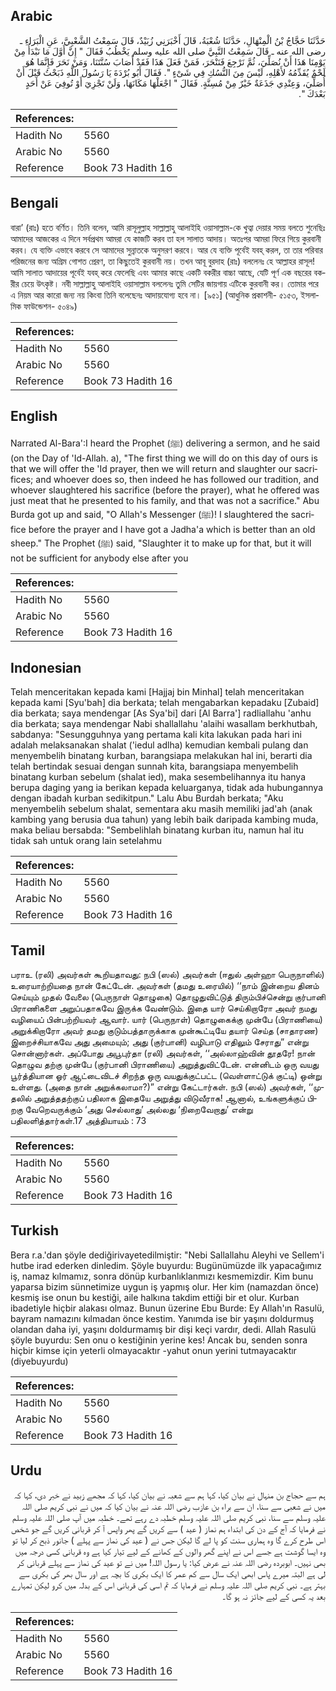 ## Arabic


<div dir="rtl" lang="ar" style={{fontSize:'larger',backgroundColor:'#f8f9fa',padding:20}}>
حَدَّثَنَا حَجَّاجُ بْنُ الْمِنْهَالِ، حَدَّثَنَا شُعْبَةُ، قَالَ أَخْبَرَنِي زُبَيْدٌ، قَالَ سَمِعْتُ الشَّعْبِيَّ، عَنِ الْبَرَاءِ ـ رضى الله عنه ـ قَالَ سَمِعْتُ النَّبِيَّ صلى الله عليه وسلم يَخْطُبُ فَقَالَ ‏"‏ إِنَّ أَوَّلَ مَا نَبْدَأُ مِنْ يَوْمِنَا هَذَا أَنْ نُصَلِّيَ، ثُمَّ نَرْجِعَ فَنَنْحَرَ، فَمَنْ فَعَلَ هَذَا فَقَدْ أَصَابَ سُنَّتَنَا، وَمَنْ نَحَرَ فَإِنَّمَا هُوَ لَحْمٌ يُقَدِّمُهُ لأَهْلِهِ، لَيْسَ مِنَ النُّسُكِ فِي شَىْءٍ ‏"‏‏.‏ فَقَالَ أَبُو بُرْدَةَ يَا رَسُولَ اللَّهِ ذَبَحْتُ قَبْلَ أَنْ أُصَلِّيَ، وَعِنْدِي جَذَعَةٌ خَيْرٌ مِنْ مُسِنَّةٍ‏.‏ فَقَالَ ‏"‏ اجْعَلْهَا مَكَانَهَا، وَلَنْ تَجْزِيَ أَوْ تُوفِيَ عَنْ أَحَدٍ بَعْدَكَ ‏"‏‏.‏
</div>
<div style={{backgroundColor:'#f8f9fa',padding:20, marginBottom: 10}}><table> <thead> <tr> <th>References:</th> <th></th> </tr> </thead> <tbody><tr><td>Hadith No</td><td>5560</td></tr><tr><td>Arabic No</td><td>5560</td></tr><tr><td>Reference</td><td>Book 73 Hadith 16</td></tr></tbody></table></div>

## Bengali


<div dir="ltr" lang="bn" style={{fontSize:'larger',backgroundColor:'#f8f9fa',padding:20}}>
বারা’ (রাঃ) হতে বর্ণিত। তিনি বলেন, আমি রাসূলুল্লাহ সাল্লাল্লাহু আলাইহি ওয়াসাল্লাম-কে খুত্বা দেয়ার সময় বলতে শুনেছিঃ আমাদের আজকের এ দিনে সর্বপ্রথম আমরা যে কাজটি করব তা হল সালাত আদায়। অতঃপর আমরা ফিরে গিয়ে কুরবানী করব। যে ব্যক্তি এভাবে করবে সে আমাদের সুন্নাতকে অনুসরণ করবে। আর যে ব্যক্তি পূর্বেই যবহ্ করল, তা তার পরিবার পরিজনের জন্য অগ্রিম গোশত প্রেরণ, তা কিছুতেই কুরবানী নয়। তখন আবূ বুরদাহ (রাঃ) বললেনঃ হে আল্লাহর রাসূল! আমি সালাত আদায়ের পূর্বেই যবহ্ করে ফেলেছি এবং আমার কাছে একটি বকরীর বাচ্চা আছে, যেটি পূর্ণ এক বছরের বকরীর চেয়ে উৎকৃষ্ট। নবী সাল্লাল্লাহু আলাইহি ওয়াসাল্লাম বললেনঃ তুমি সেটির জায়গায় এটিকে কুরবানী কর। তোমার পরে এ নিয়ম আর কারো জন্য নয় কিংবা তিনি বলেছেনঃ আদায়যোগ্য হবে না। [৯৫১] (আধুনিক প্রকাশনী- ৫১৫৩, ইসলামিক ফাউন্ডেশন- ৫০৪৯)
</div>
<div style={{backgroundColor:'#f8f9fa',padding:20, marginBottom: 10}}><table> <thead> <tr> <th>References:</th> <th></th> </tr> </thead> <tbody><tr><td>Hadith No</td><td>5560</td></tr><tr><td>Arabic No</td><td>5560</td></tr><tr><td>Reference</td><td>Book 73 Hadith 16</td></tr></tbody></table></div>

## English


<div dir="ltr" lang="en" style={{fontSize:'larger',backgroundColor:'#f8f9fa',padding:20}}>
Narrated Al-Bara':I heard the Prophet (ﷺ) delivering a sermon, and he said (on the Day of 'Id-Allah. a), "The first thing we will do on this day of ours is that we will offer the 'Id prayer, then we will return and slaughter our sacrifices; and whoever does so, then indeed he has followed our tradition, and whoever slaughtered his sacrifice (before the prayer), what he offered was just meat that he presented to his family, and that was not a sacrifice." Abu Burda got up and said, "O Allah's Messenger (ﷺ)! I slaughtered the sacrifice before the prayer and I have got a Jadha'a which is better than an old sheep." The Prophet (ﷺ) said, "Slaughter it to make up for that, but it will not be sufficient for anybody else after you
</div>
<div style={{backgroundColor:'#f8f9fa',padding:20, marginBottom: 10}}><table> <thead> <tr> <th>References:</th> <th></th> </tr> </thead> <tbody><tr><td>Hadith No</td><td>5560</td></tr><tr><td>Arabic No</td><td>5560</td></tr><tr><td>Reference</td><td>Book 73 Hadith 16</td></tr></tbody></table></div>

## Indonesian


<div dir="ltr" lang="id" style={{fontSize:'larger',backgroundColor:'#f8f9fa',padding:20}}>
Telah menceritakan kepada kami [Hajjaj bin Minhal] telah menceritakan kepada kami [Syu'bah] dia berkata; telah mengabarkan kepadaku [Zubaid] dia berkata; saya mendengar [As Sya'bi] dari [Al Barra'] radliallahu 'anhu dia berkata; saya mendengar Nabi shallallahu 'alaihi wasallam berkhutbah, sabdanya: "Sesungguhnya yang pertama kali kita lakukan pada hari ini adalah melaksanakan shalat ('iedul adlha) kemudian kembali pulang dan menyembelih binatang kurban, barangsiapa melakukan hal ini, berarti dia telah bertindak sesuai dengan sunnah kita, barangsiapa menyembelih binatang kurban sebelum (shalat ied), maka sesembelihannya itu hanya berupa daging yang ia berikan kepada keluarganya, tidak ada hubungannya dengan ibadah kurban sedikitpun." Lalu Abu Burdah berkata; "Aku menyembelih sebelum shalat, sementara aku masih memiliki jad'ah (anak kambing yang berusia dua tahun) yang lebih baik daripada kambing muda, maka beliau bersabda: "Sembelihlah binatang kurban itu, namun hal itu tidak sah untuk orang lain setelahmu
</div>
<div style={{backgroundColor:'#f8f9fa',padding:20, marginBottom: 10}}><table> <thead> <tr> <th>References:</th> <th></th> </tr> </thead> <tbody><tr><td>Hadith No</td><td>5560</td></tr><tr><td>Arabic No</td><td>5560</td></tr><tr><td>Reference</td><td>Book 73 Hadith 16</td></tr></tbody></table></div>

## Tamil


<div dir="ltr" lang="ta" style={{fontSize:'larger',backgroundColor:'#f8f9fa',padding:20}}>
பராஉ (ரலி) அவர்கள் கூறியதாவது: நபி (ஸல்) அவர்கள் (ஈதுல் அள்ஹா பெருநாளில்) உரையாற்றியதை நான் கேட்டேன். அவர்கள் (தமது உரையில்) ‘‘நாம் இன்றைய தினம் செய்யும் முதல் வேலை (பெருநாள் தொழுகை) தொழுதுவிட்டுத் திரும்பிச்சென்று குர்பானி பிராணிகளை அறுப்பதாகவே இருக்க வேண்டும். இதை யார் செய்கிறாரோ அவர் நமது வழியைப் பின்பற்றியவர் ஆவார். யார் (பெருநாள்) தொழுகைக்கு முன்பே (பிராணியை) அறுக்கிறாரோ அவர் தமது குடும்பத்தாருக்காக முன்கூட்டியே தயார் செய்த (சாதாரண) இறைச்சியாகவே அது அமையும்; அது (குர்பானி) வழிபாடு எதிலும் சேராது” என்று சொன்னார்கள். அப்போது அபூபுர்தா (ரலி) அவர்கள், ‘‘அல்லாஹ்வின் தூதரே! நான் தொழுவ தற்கு முன்பே (குர்பானி பிராணியை) அறுத்துவிட்டேன். என்னிடம் ஒரு வயது பூர்த்தியான ஓர் ஆட்டைவிடச் சிறந்த ஒரு வயதுக்குட்பட்ட (வெள்ளாட்டுக் குட்டி) ஒன்று உள்ளது. (அதை நான் அறுக்கலாமா?)” என்று கேட்டார்கள். நபி (ஸல்) அவர்கள், ‘‘முதலில் அறுத்ததற்குப் பதிலாக இதையே அறுத்து விடுவீராக! ஆனால், உங்களுக்குப் பிறகு வேறெவருக்கும் ‘அது செல்லாது’ அல்லது ‘நிறைவேறாது’ என்று பதிலளித்தார்கள்.17 அத்தியாயம் : 73
</div>
<div style={{backgroundColor:'#f8f9fa',padding:20, marginBottom: 10}}><table> <thead> <tr> <th>References:</th> <th></th> </tr> </thead> <tbody><tr><td>Hadith No</td><td>5560</td></tr><tr><td>Arabic No</td><td>5560</td></tr><tr><td>Reference</td><td>Book 73 Hadith 16</td></tr></tbody></table></div>

## Turkish


<div dir="ltr" lang="tr" style={{fontSize:'larger',backgroundColor:'#f8f9fa',padding:20}}>
Bera r.a.'dan şöyle dediğirivayetedilmiştir: "Nebi Sallallahu Aleyhi ve Sellem'i hutbe irad ederken dinledim. Şöyle buyurdu: Bugünümüzde ilk yapacağımız iş, namaz kılmamız, sonra dönüp kurbanlıklanmızı kesmemizdir. Kim bunu yaparsa bizim sünnetimize uygun iş yapmış olur. Her kim (namazdan önce) kesmiş ise onun bu kestiği, aile halkına takdim ettiği bir et olur. Kurban ibadetiyle hiçbir alakası olmaz. Bunun üzerine Ebu Burde: Ey Allah'ın Rasulü, bayram namazını kılmadan önce kestim. Yanımda ise bir yaşını doldurmuş olandan daha iyi, yaşını doldurmamış bir dişi keçi vardır, dedi. Allah Rasulü şöyle buyurdu: Sen onu o kestiğinin yerine kes! Ancak bu, senden sonra hiçbir kimse için yeterli olmayacaktır -yahut onun yerini tutmayacaktır (diyebuyurdu)
</div>
<div style={{backgroundColor:'#f8f9fa',padding:20, marginBottom: 10}}><table> <thead> <tr> <th>References:</th> <th></th> </tr> </thead> <tbody><tr><td>Hadith No</td><td>5560</td></tr><tr><td>Arabic No</td><td>5560</td></tr><tr><td>Reference</td><td>Book 73 Hadith 16</td></tr></tbody></table></div>

## Urdu


<div dir="rtl" lang="ur" style={{fontSize:'larger',backgroundColor:'#f8f9fa',padding:20}}>
ہم سے حجاج بن منہال نے بیان کیا، کہا ہم سے شعبہ نے بیان کیا، کہا کہ مجھے زبید نے خبر دی، کہا کہ میں نے شعبی سے سنا، ان سے براء بن عازب رضی اللہ عنہ نے بیان کیا کہ میں نے نبی کریم صلی اللہ علیہ وسلم سے سنا، نبی کریم صلی اللہ علیہ وسلم خطبہ دے رہے تھے۔ خطبہ میں آپ صلی اللہ علیہ وسلم نے فرمایا کہ آج کے دن کی ابتداء ہم نماز ( عید ) سے کریں گے پھر واپس آ کر قربانی کریں گے جو شخص اس طرح کرے گا وہ ہماری سنت کو پا لے گا لیکن جس نے ( عید کی نماز سے پہلے ) جانور ذبح کر لیا تو وہ ایسا گوشت ہے جسے اس نے اپنے گھر والوں کے کھانے کے لیے تیار کیا ہے وہ قربانی کسی درجہ میں بھی نہیں۔ ابوبردہ رضی اللہ عنہ نے عرض کیا: یا رسول اللہ! میں نے تو عید کی نماز سے پہلے قربانی کر لی ہے البتہ میرے پاس ابھی ایک سال سے کم عمر کا ایک بکری کا بچہ ہے اور سال بھر کی بکری سے بہتر ہے۔ نبی کریم صلی اللہ علیہ وسلم نے فرمایا کہ تم اسی کی قربانی اس کے بدلہ میں کرو لیکن تمہارے بعد یہ کسی کے لیے جائز نہ ہو گا۔
</div>
<div style={{backgroundColor:'#f8f9fa',padding:20, marginBottom: 10}}><table> <thead> <tr> <th>References:</th> <th></th> </tr> </thead> <tbody><tr><td>Hadith No</td><td>5560</td></tr><tr><td>Arabic No</td><td>5560</td></tr><tr><td>Reference</td><td>Book 73 Hadith 16</td></tr></tbody></table></div>